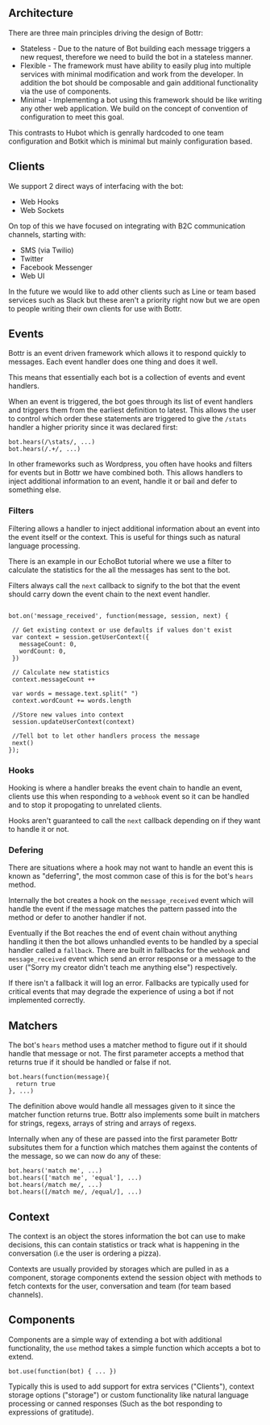 ## Architecture

There are three main principles driving the design of Bottr:

- Stateless - Due to the nature of Bot building each message triggers a new request, therefore we need to build the bot in a stateless manner.
- Flexible - The framework must have ability to easily plug into multiple services with minimal modification and work from the developer. In addition the bot should be composable and gain additional functionality via the use of components.
- Minimal - Implementing a bot using this framework should be like writing any other web application. We build on the concept of convention of configuration to meet this goal.

This contrasts to Hubot which is genrally hardcoded to one team configuration and
Botkit which is minimal but mainly configuration based.

## Clients

We support 2 direct ways of interfacing with the bot:

- Web Hooks
- Web Sockets

On top of this we have focused on integrating with B2C communication channels, starting with:

- SMS (via Twilio)
- Twitter
- Facebook Messenger
- Web UI

In the future we would like to add other clients such as Line or team based services such as Slack but these aren't a priority right now but we are open to people writing their own clients for use with Bottr.

## Events

Bottr is an event driven framework which allows it to respond quickly to messages. Each event handler does one thing and does it well.

This means that essentially each bot is a collection of events and event handlers.

When an event is triggered, the bot goes through its list of event handlers and triggers them from the earliest definition to latest. This allows the user to control which order these statements are triggered to give the `/stats` handler a higher priority since it was declared first:

```
bot.hears(/\stats/, ...)
bot.hears(/.+/, ...)
```

In other frameworks such as Wordpress, you often have hooks and filters for events but in Bottr we have combined both. This allows handlers to inject additional information to an event, handle it or bail and defer to something else.

### Filters

Filtering allows a handler to inject additional information about an event into the
event itself or the context. This is useful for things such as natural language processing.

There is an example in our EchoBot tutorial where we use a filter to calculate the statistics
for the all the messages has sent to the bot.

Filters always call the `next` callback to signify to the bot that the event should carry down
the event chain to the next event handler.

```

bot.on('message_received', function(message, session, next) {

 // Get existing context or use defaults if values don't exist
 var context = session.getUserContext({
   messageCount: 0,
   wordCount: 0,
 })

 // Calculate new statistics
 context.messageCount ++

 var words = message.text.split(" ")
 context.wordCount += words.length

 //Store new values into context
 session.updateUserContext(context)

 //Tell bot to let other handlers process the message
 next()
});
```

### Hooks

Hooking is where a handler breaks the event chain to handle an event, clients use this when responding to a `webhook` event so it can be handled and to stop it propogating to unrelated clients.

Hooks aren't guaranteed to call the `next` callback depending on if they want to handle it or not.

### Defering

There are situations where a hook may not want to handle an event this is known as "deferring", the most
common case of this is for the bot's `hears` method.

Internally the bot creates a hook on the `message_received` event which will handle the event
if the message matches the pattern passed into the method or defer to another handler if not.

Eventually if the Bot reaches the end of event chain without anything handling it then the bot allows
unhandled events to be handled by a special handler called a `fallback`.
There are built in fallbacks for the `webhook` and `message_received` event which send an error response or a message to the user ("Sorry my creator didn't teach me anything else") respectively.

If there isn't a fallback it will log an error. Fallbacks are typically used for critical events
that may degrade the experience of using a bot if not implemented correctly.

## Matchers

The bot's `hears` method uses a matcher method to figure out if it should handle that message or not. The first parameter accepts a method that returns true if it should be handled or false if not.

```
bot.hears(function(message){
  return true
}, ...)
```

The definition above would handle all messages given to it since the matcher function returns true. Bottr
also implements some built in matchers for strings, regexs, arrays of string and arrays of regexs.

Internally when any of these are passed into the first parameter Bottr subsitutes them for a function
which matches them against the contents of the message, so we can now do any of these:

```
bot.hears('match me', ...)
bot.hears(['match me', 'equal'], ...)
bot.hears(/match me/, ...)
bot.hears([/match me/, /equal/], ...)
```

## Context

The context is an object the stores information the bot can use to make decisions,
this can contain statistics or track what is happening in the conversation
(i.e the user is ordering a pizza).

Contexts are usually provided by storages which are pulled in as a component, storage
components extend the session object with methods to fetch contexts for the user, conversation and team (for team based channels).

## Components

Components are a simple way of extending a bot with additional functionality, the `use`
method takes a simple function which accepts a bot to extend.

```
bot.use(function(bot) { ... })
```

Typically this is used to add support for extra services ("Clients"), context storage options ("storage")
or custom functionality like natural language processing or canned responses
(Such as the bot responding to expressions of gratitude).

